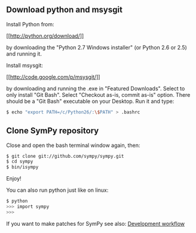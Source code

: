 ## Download python and msysgit

Install Python from:

[[http://python.org/download/]]

by downloading the "Python 2.7 Windows installer" (or Python 2.6 or 2.5) and running it.

Install msysgit:

[[http://code.google.com/p/msysgit/]]

by downloading and running the .exe in "Featured Downloads". Select to only install "Git Bash". Select "Checkout as-is, commit as-is" option. There should be a "Git Bash" executable on your Desktop. Run it and type:
```bash
$ echo "export PATH=/c/Python26/:\$PATH" > .bashrc
```

## Clone SymPy repository

Close and open the bash terminal window again, then:

```bash
$ git clone git://github.com/sympy/sympy.git
$ cd sympy
$ bin/isympy
```

Enjoy!

You can also run python just like on linux:
```bash
$ python
>>> import sympy
>>>
```

If you want to make patches for SymPy see also: [Development workflow](https://github.com/sympy/sympy/wiki/Development-workflow)